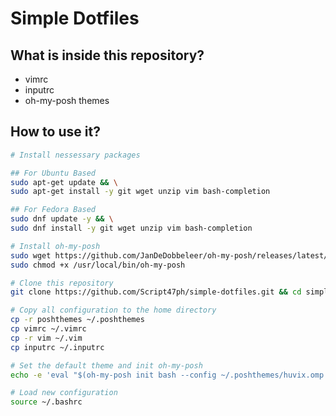 # Simple Dotfiles

## What is inside this repository?

- vimrc
- inputrc
- oh-my-posh themes

## How to use it?


  
```sh
# Install nessessary packages

## For Ubuntu Based
sudo apt-get update && \
sudo apt-get install -y git wget unzip vim bash-completion

## For Fedora Based
sudo dnf update -y && \
sudo dnf install -y git wget unzip vim bash-completion
```

```sh
# Install oh-my-posh
sudo wget https://github.com/JanDeDobbeleer/oh-my-posh/releases/latest/download/posh-linux-amd64 -O /usr/local/bin/oh-my-posh && \
sudo chmod +x /usr/local/bin/oh-my-posh
```

```sh
# Clone this repository
git clone https://github.com/Script47ph/simple-dotfiles.git && cd simple-dotfiles
```

```sh
# Copy all configuration to the home directory
cp -r poshthemes ~/.poshthemes
cp vimrc ~/.vimrc
cp -r vim ~/.vim
cp inputrc ~/.inputrc
```

```sh
# Set the default theme and init oh-my-posh
echo -e 'eval "$(oh-my-posh init bash --config ~/.poshthemes/huvix.omp.json)" \nalias cl="clear"' >> ~/.bashrc
```
```sh
# Load new configuration
source ~/.bashrc
```
